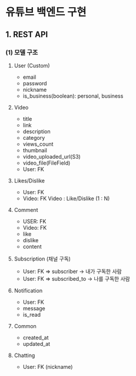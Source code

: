 # 유튜브 백엔드 구현

## 1. REST API
### (1) 모델 구조

1. User (Custom)
    - email
    - password
    - nickname
    - is_business(boolean): personal, business


2. Video
    - title
    - link
    - description
    - category
    - views_count
    - thumbnail
    - video_uploaded_url(S3)
    - video_file(FileField)
    - User: FK


3. Likes/Dislike
    - User: FK
    - Video: FK
    Video : Like/Dislike (1 : N)


4. Comment
    - USER: FK
    - Video: FK
    - like
    - dislike
    - content


5. Subscription (채널 구독)
    - User: FK => subscriber -> 내가 구독한 사람
    - User: FK => subscribed_to -> 나를 구독한 사람


6. Notification
   - User: FK
   - message
   - is_read


7. Common
    - created_at
    - updated_at


8. Chatting
   - User: FK (nickname)
